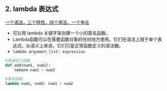 ## 2. lambda 表达式

[一个语法，三个特性，四个用法，一个争论](https://blog.csdn.net/zjuxsl/article/details/79437563)
- 可以用 lambda 关键字来创建一个小的匿名函数。
- Lambda函数可以在需要函数对象的任何地方使用。它们在语法上限于单个表达式。从语义上来说，它们只是正常函数定义的语法糖。
- `lambda argument_list: expression`

```python
#普通定义函数
def add(num1, num2):
	return num1 + num2

#匿名函数
lambda num1, num2: num1 + num2
```
